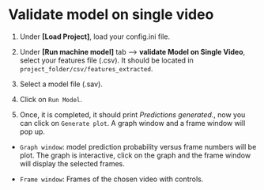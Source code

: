 # Validate model on single video

1. Under **[Load Project]**, load your config.ini file.

2. Under **[Run machine model]** tab --> **validate Model on Single Video**, select your features file (.csv). It should be located in `project_folder/csv/features_extracted`.

3. Select a model file (.sav).

4. Click on `Run Model`.

5. Once, it is completed, it should print *Predictions generated.*, now you can click on `Generate plot`. A graph window and a frame window will pop up.

- `Graph window`: model prediction probability versus frame numbers will be plot. The graph is interactive, click on the graph and the frame window will display the selected frames.

- `Frame window`: Frames of the chosen video with controls.

